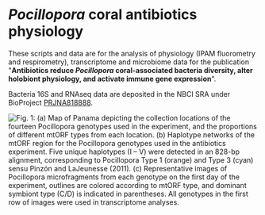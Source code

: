 # *Pocillopora* coral antibiotics physiology
These scripts and data are for the analysis of physiology (IPAM fluorometry and respirometry), transcriptome and microbiome data for the publication "**Antibiotics reduce *Pocillopora* coral-associated bacteria diversity, alter holobiont physiology, and activate immune gene expression**".

Bacteria 16S and RNAseq data are deposited in the NBCI SRA under BioProject [PRJNA818888](https://www.ncbi.nlm.nih.gov/bioproject/PRJNA818888/).

![Fig. 1: (a) Map of Panama depicting the collection locations of the fourteen Pocillopora genotypes used in the experiment, and the proportions of different mtORF types from each location. (b) Haplotype networks of the mtORF region for the Pocillopora genotypes used in the antibiotics experiment. Five unique haplotypes (I – V) were detected in an 828-bp alignment, corresponding to Pocillopora Type 1 (orange) and Type 3 (cyan) sensu Pinzón and LaJeunesse (2011). (c) Representative images of Pocillopora microfragments from each genotype on the first day of the experiment, outlines are colored according to mtORF type, and dominant symbiont type (C/D) is indicated in parentheses. All genotypes in the first row of images were used in transcriptome analyses.](./Fig1.png)
